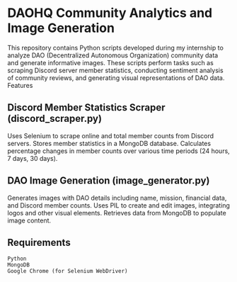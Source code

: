 # DAOHQ Community Analytics and Image Generation

This repository contains Python scripts developed during my internship to analyze DAO (Decentralized Autonomous Organization) community data and generate informative images. These scripts perform tasks such as scraping Discord server member statistics, conducting sentiment analysis of community reviews, and generating visual representations of DAO data.
Features

## Discord Member Statistics Scraper (discord_scraper.py)
Uses Selenium to scrape online and total member counts from Discord servers.
Stores member statistics in a MongoDB database.
Calculates percentage changes in member counts over various time periods (24 hours, 7 days, 30 days).

## DAO Image Generation (image_generator.py)
Generates images with DAO details including name, mission, financial data, and Discord member counts.
Uses PIL to create and edit images, integrating logos and other visual elements.
Retrieves data from MongoDB to populate image content.

## Requirements

    Python
    MongoDB
    Google Chrome (for Selenium WebDriver)
